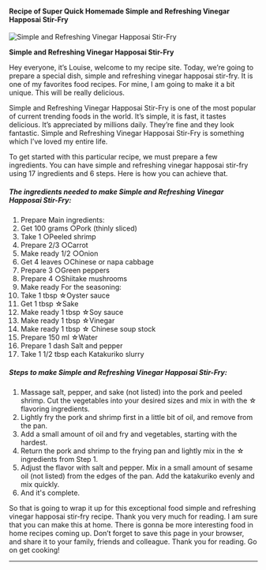             

#### Recipe of Super Quick Homemade Simple and Refreshing Vinegar Happosai Stir-Fry

![Simple and Refreshing Vinegar Happosai Stir-Fry](https://img-global.cpcdn.com/recipes/5783575510122496/751x532cq70/simple-and-refreshing-vinegar-happosai-stir-fry-recipe-main-photo.jpg)

**Simple and Refreshing Vinegar Happosai Stir-Fry**

Hey everyone, it’s Louise, welcome to my recipe site. Today, we’re going to prepare a special dish, simple and refreshing vinegar happosai stir-fry. It is one of my favorites food recipes. For mine, I am going to make it a bit unique. This will be really delicious.

Simple and Refreshing Vinegar Happosai Stir-Fry is one of the most popular of current trending foods in the world. It’s simple, it is fast, it tastes delicious. It’s appreciated by millions daily. They’re fine and they look fantastic. Simple and Refreshing Vinegar Happosai Stir-Fry is something which I’ve loved my entire life.

To get started with this particular recipe, we must prepare a few ingredients. You can have simple and refreshing vinegar happosai stir-fry using 17 ingredients and 6 steps. Here is how you can achieve that.

##### The ingredients needed to make Simple and Refreshing Vinegar Happosai Stir-Fry:

1.  Prepare Main ingredients:
2.  Get 100 grams ○Pork (thinly sliced)
3.  Take 1 ○Peeled shrimp
4.  Prepare 2/3 ○Carrot
5.  Make ready 1/2 ○Onion
6.  Get 4 leaves ○Chinese or napa cabbage
7.  Prepare 3 ○Green peppers
8.  Prepare 4 ○Shiitake mushrooms
9.  Make ready For the seasoning:
10.  Take 1 tbsp ☆Oyster sauce
11.  Get 1 tbsp ☆Sake
12.  Make ready 1 tbsp ☆Soy sauce
13.  Make ready 1 tbsp ☆Vinegar
14.  Make ready 1 tbsp ☆ Chinese soup stock
15.  Prepare 150 ml ☆Water
16.  Prepare 1 dash Salt and pepper
17.  Take 1 1/2 tbsp each Katakuriko slurry

##### Steps to make Simple and Refreshing Vinegar Happosai Stir-Fry:

1.  Massage salt, pepper, and sake (not listed) into the pork and peeled shrimp. Cut the vegetables into your desired sizes and mix in with the ☆ flavoring ingredients.
2.  Lightly fry the pork and shrimp first in a little bit of oil, and remove from the pan.
3.  Add a small amount of oil and fry and vegetables, starting with the hardest.
4.  Return the pork and shrimp to the frying pan and lightly mix in the ☆ ingredients from Step 1.
5.  Adjust the flavor with salt and pepper. Mix in a small amount of sesame oil (not listed) from the edges of the pan. Add the katakuriko evenly and mix quickly.
6.  And it's complete.

So that is going to wrap it up for this exceptional food simple and refreshing vinegar happosai stir-fry recipe. Thank you very much for reading. I am sure that you can make this at home. There is gonna be more interesting food in home recipes coming up. Don’t forget to save this page in your browser, and share it to your family, friends and colleague. Thank you for reading. Go on get cooking!

* * *